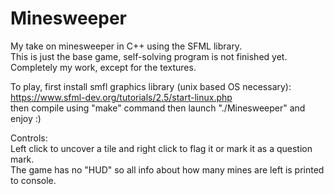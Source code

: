 # Minesweeper
My take on minesweeper in C++ using the SFML library.  
This is just the base game, self-solving program is not finished yet.
Completely my work, except for the textures.

To play, first install smfl graphics library (unix based OS necessary):  
https://www.sfml-dev.org/tutorials/2.5/start-linux.php  
then compile using "make" command then launch "./Minesweeper" and enjoy :)

Controls:  
Left click to uncover a tile and right click to flag it or mark it as a question mark.  
The game has no "HUD" so all info about how many mines are left is printed to console.
